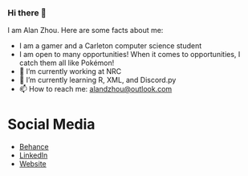 <!--
**AlanReviews/AlanReviews** is a ✨ _special_ ✨ repository because its `README.md` (this file) appears on your GitHub profile.

Here are some ideas to get you started:
- 👯 I’m looking to collaborate on ...
- 🤔 I’m looking for help with ...
- 💬 Ask me about ...
- 😄 Pronouns: ...
- ⚡ Fun fact: ...
-->

### Hi there 👋
I am Alan Zhou. Here are some facts about me:


- I am a gamer and a Carleton computer science student
- I am open to many opportunities! When it comes to opportunities, I catch them all like Pokémon!
- 🔭 I’m currently working at NRC
- 🌱 I’m currently learning R, XML, and Discord.py
- 📫 How to reach me: alandzhou@outlook.com

# Social Media
- [Behance](https://www.behance.net/alandzhou)
- [LinkedIn](https://www.linkedin.com/in/alan-d-zhou/)
- [Website](https://alanreviews.github.io/)
